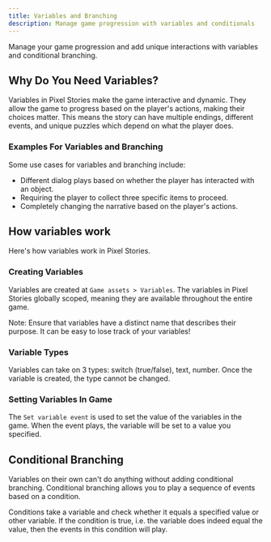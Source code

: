 ```yaml
---
title: Variables and Branching
description: Manage game progression with variables and conditionals
---
```


Manage your game progression and add unique interactions with variables and conditional branching.

## Why Do You Need Variables?

Variables in Pixel Stories make the game interactive and dynamic. They allow the game to progress based on the player's actions, making their choices matter. This means the story can have multiple endings, different events, and unique puzzles which depend on what the player does.

### Examples For Variables and Branching

Some use cases for variables and branching include:

- Different dialog plays based on whether the player has interacted with an object.
- Requiring the player to collect three specific items to proceed.
- Completely changing the narrative based on the player's actions.

## How variables work

Here's how variables work in Pixel Stories.

### Creating Variables

Variables are created at `Game assets > Variables`. The variables in Pixel Stories globally scoped, meaning they are available throughout the entire game.

Note: Ensure that variables have a distinct name that describes their purpose. It can be easy to lose track of your variables!

### Variable Types

Variables can take on 3 types: switch (true/false), text, number. Once the variable is created, the type cannot be changed.

### Setting Variables In Game

The `Set variable event` is used to set the value of the variables in the game. When the event plays, the variable will be set to a value you specified.

## Conditional Branching

Variables on their own can't do anything without adding conditional branching. Conditional branching allows you to play a sequence of events based on a condition.

Conditions take a variable and check whether it equals a specified value or other variable. If the condition is true, i.e. the variable does indeed equal the value, then the events in this condition will play.
